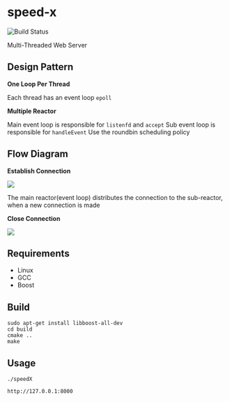 # speed-x

![Build Status](https://img.shields.io/teamcity/codebetter/bt428.svg)

Multi-Threaded Web Server

## Design Pattern

**One Loop Per Thread**

Each thread has an event loop `epoll`

**Multiple Reactor**

Main event loop is responsible for `listenfd` and `accept`
Sub event loop is responsible for `handleEvent`
Use the roundbin scheduling policy

## Flow Diagram

**Establish Connection**

![](https://raw.githubusercontent.com/hijkzzz/speedX/master/newConnection.png)

The main reactor(event loop) distributes the connection to the sub-reactor, when a new connection is made

**Close Connection**

![](https://raw.githubusercontent.com/hijkzzz/speedX/master/closeConnection.png)

## Requirements

- Linux
- GCC
- Boost

## Build 

```
sudo apt-get install libboost-all-dev
cd build
cmake ..
make
```

## Usage

```
./speedX

http://127.0.0.1:8000
```
